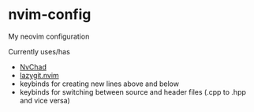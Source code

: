 # nvim-config
My neovim configuration

Currently uses/has
- [NvChad](https://nvchad.com/)
- [lazygit.nvim](https://github.com/kdheepak/lazygit.nvim)
- keybinds for creating new lines above and below
- keybinds for switching between source and header files (.cpp to .hpp and vice versa)
